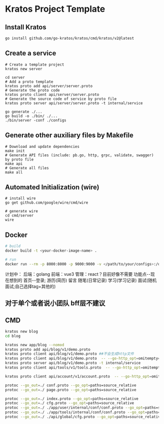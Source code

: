 # Kratos Project Template

## Install Kratos
```
go install github.com/go-kratos/kratos/cmd/kratos/v2@latest
```
## Create a service
```
# Create a template project
kratos new server

cd server
# Add a proto template
kratos proto add api/server/server.proto
# Generate the proto code
kratos proto client api/server/server.proto
# Generate the source code of service by proto file
kratos proto server api/server/server.proto -t internal/service

go generate ./...
go build -o ./bin/ ./...
./bin/server -conf ./configs
```
## Generate other auxiliary files by Makefile
```
# Download and update dependencies
make init
# Generate API files (include: pb.go, http, grpc, validate, swagger) by proto file
make api
# Generate all files
make all
```
## Automated Initialization (wire)
```
# install wire
go get github.com/google/wire/cmd/wire

# generate wire
cd cmd/server
wire
```

## Docker
```bash
# build
docker build -t <your-docker-image-name> .

# run
docker run --rm -p 8000:8000 -p 9000:9000 -v </path/to/your/configs>:/data/conf <your-docker-image-name>
```

计划中：
    后端：golang
    前端：vue3 
    管理：react？目前好像不需要
功能点--现在想到的
    首页--登录;
         游历(简历)
         留言
         随笔(日常记录)
         学习(学习记录)
         面试(随机面试;自己选择tag+其他的)


## 对于单个或者说小团队 bff层不建议


## CMD
```bash
kratos new blog
cd blog

kratos new app/blog --nomod
kratos proto add api/blog/v1/demo.proto
kratos proto client api/blog/v1/demo.proto ##不会生成http文件
kratos proto client api/blog/v1/demo.proto  -- --go-http_opt=omitempty=false ##会生成http文件
kratos proto server api/blog/v1/demo.proto -t internal/service
kratos proto client api/tools/v1/tools.proto  -- --go-http_opt=omitempty=false

kratos proto client api/account/v1/account.proto  -- --go-http_opt=omitempty=false

protoc --go_out=./ conf.proto --go_opt=paths=source_relative
protoc --go_out=./ page.proto --go_opt=paths=source_relative

protoc --go_out=./ index.proto --go_opt=paths=source_relative
protoc --go_out=./ cfg.proto --go_opt=paths=source_relative
protoc --go_out=./ ./app/user/internal/conf/conf.proto --go_opt=paths=source_relative   
protoc --go_out=./ ./app/tools/internal/conf/conf.proto --go_opt=paths=source_relative   
protoc --go_out=./ ./api/global/cfg.proto --go_opt=paths=source_relative   
```
